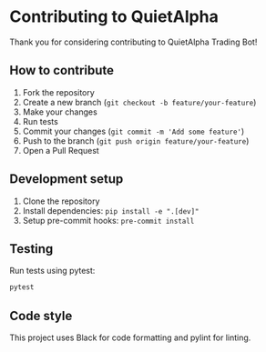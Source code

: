 # Contributing to QuietAlpha

Thank you for considering contributing to QuietAlpha Trading Bot!

## How to contribute

1. Fork the repository
2. Create a new branch (`git checkout -b feature/your-feature`)
3. Make your changes
4. Run tests
5. Commit your changes (`git commit -m 'Add some feature'`)
6. Push to the branch (`git push origin feature/your-feature`)
7. Open a Pull Request

## Development setup

1. Clone the repository
2. Install dependencies: `pip install -e ".[dev]"`
3. Setup pre-commit hooks: `pre-commit install`

## Testing

Run tests using pytest:

```bash
pytest
```

## Code style

This project uses Black for code formatting and pylint for linting.